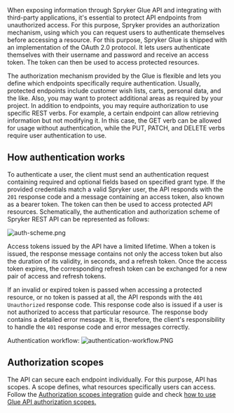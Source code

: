 When exposing information through Spryker Glue API and integrating with third-party applications, it's essential to protect API endpoints from unauthorized access. For this purpose, Spryker provides an authorization mechanism, using which you can request users to authenticate themselves before accessing a resource. For this purpose, Spryker Glue is shipped with an implementation of the OAuth 2.0 protocol. It lets users authenticate themselves with their username and password and receive an access token. The token can then be used to access protected resources.

The authorization mechanism provided by the Glue is flexible and lets you define which endpoints specifically require authentication. Usually, protected endpoints include customer wish lists, carts, personal data, and the like. Also, you may want to protect additional areas as required by your project. In addition to endpoints, you may require authorization to use specific REST verbs. For example, a certain endpoint can allow retrieving information but not modifying it. In this case, the GET verb can be allowed for usage without authentication, while the PUT, PATCH, and DELETE verbs require user authentication to use.

## How authentication works

To authenticate a user, the client must send an authentication request containing required and optional fields based on specified grant type. If the provided credentials match a valid Spryker user, the API responds with the `201` response code and a message containing an access token, also known as a bearer token. The token can then be used to access protected API resources. Schematically, the authentication and authorization scheme of Spryker REST API can be represented as follows:

![auth-scheme.png](https://spryker.s3.eu-central-1.amazonaws.com/docs/Glue+API/Glue+API+Developer+Guides/Security+and+Authentication/auth-scheme.png)

Access tokens issued by the API have a limited lifetime. When a token is issued, the response message contains not only the access token but also the duration of its validity, in seconds, and a refresh token. Once the access token expires, the corresponding refresh token can be exchanged for a new pair of access and refresh tokens.

If an invalid or expired token is passed when accessing a protected resource, or no token is passed at all, the API responds with the `401 Unauthorized` response code. This response code also is issued if a user is not authorized to access that particular resource. The response body contains a detailed error message. It is, therefore, the client's responsibility to handle the `401` response code and error messages correctly.

Authentication workflow:
![authentication-workflow.PNG](https://spryker.s3.eu-central-1.amazonaws.com/docs/Glue+API/Glue+API+Developer+Guides/Security+and+Authentication/authentication-workflow.png)

## Authorization scopes

The API can secure each endpoint individually. For this purpose, API has scopes. A scope defines, what resources specifically users can access.
Follow the [Authorization scopes integration](/docs/dg/dev/upgrade-and-migrate/migrate-to-decoupled-glue-infrastructure/decoupled-glue-infrastructure-integrate-the-authorization-scopes.html) guide and check
[how to use Glue API authorization scopes.](/docs/dg/dev/glue-api/{{page.version}}/use-glue-api-authorization-scopes.html)